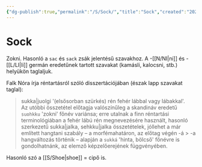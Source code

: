 ```yaml
---
{"dg-publish":true,"permalink":"/S/Sock/","title":"Sock","created":"2023-10-16T03:59","updated":"2024-10-26T00:22"}
---
```



# Sock

Zokni. Hasonló a `sac` és `sack` zsák jelentésű szavakhoz. A -[[N/NI\|ni]] és -[[L/LI\|li]] germán eredetűnek tartott szavakat (kamásli, kalocsni, stb.) helyükön taglaljuk.  

Falk Nóra írja réntartásról szóló disszertációjában (észak lapp szavakat taglal):  
> sukka|juolgi '(elsősorban szürkés) rén fehér lábbal vagy lábakkal'.  
> Az utóbbi összetétel előtagja valószínűleg a skandináv eredetű `suohkku` 'zokni' főnév variánsa; erre utalnak a finn réntartási terminológiában a fehér lábú rén megnevezésére használt, hasonló szerkezetű sukka|jalka, sehkku|jalka összetételek, jóllehet a már említett hangtani szabály – a morfémahatáron, az előtag végén -á > -a hangváltozás történik – alapján a `sukká` 'hinta, bölcső' főnévre is gondolhatnánk, az elemző képzelőerejének függvényében.  

Hasonló szó a [[S/Shoe\|shoe]] = cipő is.  

  